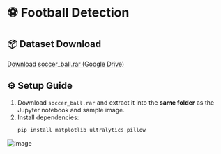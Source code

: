 # ⚽ Football Detection

## 📦 Dataset Download
[Download soccer_ball.rar (Google Drive)](https://drive.google.com/your-link-here)

## ⚙️ Setup Guide

1. Download `soccer_ball.rar` and extract it into the **same folder** as the Jupyter notebook and sample image.
2. Install dependencies:
   ```bash
   pip install matplotlib ultralytics pillow
![image](https://github.com/user-attachments/assets/01174dd9-06ba-4665-9652-21af0a29c85f)

